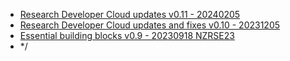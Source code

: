 * [Research Developer Cloud updates v0.11 - 20240205](20240205-research-developer-cloud-updates-v0.11.md)
* [Research Developer Cloud updates and fixes v0.10 - 20231205](20231205-research-developer-cloud-updates-and-fixes-v0.10.md)
* [Essential building blocks v0.9 - 20230918 NZRSE23](20230918-essential-building-blocks-v0.9.md)
* */
